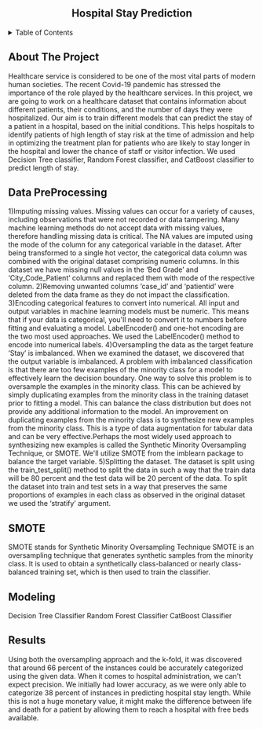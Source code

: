 <div id="top"></div>

<br />
<div align="center">
  
    

  <h2 align="center">Hospital Stay Prediction</h2>

  
</div>



<!-- TABLE OF CONTENTS -->
<details>
  <summary>Table of Contents</summary>
  <ol>
    <li>
      <a href="#about-the-project">About The Project</a>
    </li>
    <li><a href="#pre_processing">Data PreProcessing</a></li>
    <li><a href="#smote">SMOTE</a></li>
    <li><a href="#Modeling">Modeling</a></li>
	<li><a href="#Results">Results</a></li>
  </ol>
</details>



## About The Project
Healthcare service is considered to be one of the most vital parts of modern human societies. The recent Covid-19 pandemic has stressed the importance of the role played by the healthcare services. In this project, we are going to work on a healthcare dataset that contains information about different patients, their conditions, and the number of days they were hospitalized. Our aim is to train different models that can predict the stay of a patient in a hospital, based on the initial conditions. This helps hospitals to identify patients of high length of stay risk at the time of admission and help in optimizing the treatment plan for patients who are likely to stay longer in the hospital and lower the chance of staff or visitor infection. We used Decision Tree classifier, Random Forest classifier, and CatBoost classifier to predict length of stay.


## Data PreProcessing

1)Imputing missing values.
Missing values can occur for a variety of causes, including observations that were not recorded or data tampering. Many machine learning methods do not accept data with missing values, therefore handling missing data is critical. The NA values are imputed using the mode of the column for any categorical variable in the dataset. After being transformed to a single hot vector, the categorical data column was combined with the original dataset comprising numeric columns. In this dataset we have missing null values in the ‘Bed Grade’ and ‘City_Code_Patient’ columns and replaced them with mode of the respective column.
2)Removing unwanted columns
‘case_id’ and ‘patientid’ were deleted from the data frame as they do not impact the classification.
3)Encoding categorical features to convert into numerical.
All input and output variables in machine learning models must be numeric. This means that if your data is categorical, you'll need to convert it to numbers before fitting and evaluating a model. LabelEncoder() and one-hot encoding are the two most used approaches. We used the LabelEncoder() method to encode into numerical labels.
4)Oversampling the data as the target feature ‘Stay’ is imbalanced.
When we examined the dataset, we discovered that the output variable is imbalanced. A problem with imbalanced classification is that there are too few examples of the minority class for a model to effectively learn the decision boundary. One way to solve this problem is to oversample the examples in the minority class. This can be achieved by simply duplicating examples from the minority class in the training dataset prior to fitting a model. This can balance the class distribution but does not provide any additional information to the model. An improvement on duplicating examples from the minority class is to synthesize new examples from the minority class. This is a type of data augmentation for tabular data and can be very effective.Perhaps the most widely used approach to synthesizing new examples is called the Synthetic Minority Oversampling Technique, or SMOTE. We'll utilize SMOTE from the imblearn package to balance the target variable.
5)Splitting the dataset.
The dataset is split using the train_test_split() method to split the data in such a way that the train data will be 80 percent and the test data will be 20 percent of the data. To split the dataset into train and test sets in a way that preserves the same proportions of examples in each class as observed in the original dataset we used the ‘stratify’ argument.


## SMOTE

SMOTE stands for Synthetic Minority Oversampling Technique
SMOTE is an oversampling technique that generates synthetic samples from the minority class.
It is used to obtain a synthetically class-balanced or nearly class-balanced training set, which is then used to train the classifier.


## Modeling

Decision Tree Classifier
Random Forest Classifier
CatBoost Classifier

## Results

Using both the oversampling approach and the k-fold, it was discovered that around 66 percent of the instances could be accurately categorized using the given data. When it comes to hospital administration, we can't expect precision. We initially had lower accuracy, as we were only able to categorize 38 percent of instances in predicting hospital stay length. While this is not a huge monetary value, it might make the difference between life and death for a patient by allowing them to reach a hospital with free beds available.


